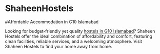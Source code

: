# ShaheenHostels

#Affordable Accommodation in G10 Islamabad

Looking for budget-friendly yet quality [hostels in G10 Islamabad](https://shaheenhostels.pk/hostels-in-g10-islamabad/)? Shaheen Hostels offer the ideal combination of affordability and comfort, featuring clean facilities, reliable services, and a welcoming atmosphere. Visit Shaheen Hostels to find your home away from home.
